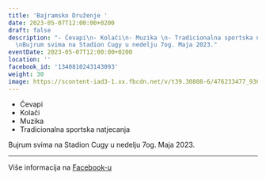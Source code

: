 ```yaml
---
title: 'Bajramsko Druženje '
date: 2023-05-07T12:00:00+0200
draft: false
description: "- Ćevapi\n- Kolači\n- Muzika \n- Tradicionalna sportska natjecanja\n\
  \nBujrum svima na Stadion Cugy u nedelju 7og. Maja 2023."
eventDate: 2023-05-07T12:00:00+0200
location: ''
facebook_id: '1340810243143093'
weight: 30
image: https://scontent-iad3-1.xx.fbcdn.net/v/t39.30808-6/476233477_936651505262116_4103480540059516894_n.jpg?_nc_cat=110&ccb=1-7&_nc_sid=9e60e4&_nc_ohc=PF1Kk1YMJjUQ7kNvwGfD34_&_nc_oc=AdlyR4h9svL7aT9BtDM9IQTxPXgTHIHHSP6osj_jycKbu3JAvtwKZ9KqDbv-ZK3wYwo&_nc_zt=23&_nc_ht=scontent-iad3-1.xx&edm=ABTKTjYEAAAA&_nc_gid=mHlmJt2Q7YXNMzApIsHY3Q&oh=00_AfUpCAaEWvsOi82q5y3nWiuqhisN_qrGJ7Vn4UBONOSLMg&oe=68B198CB
---
```


- Ćevapi
- Kolači
- Muzika 
- Tradicionalna sportska natjecanja

Bujrum svima na Stadion Cugy u nedelju 7og. Maja 2023.

---

Više informacija na [Facebook-u](https://facebook.com/events/1340810243143093)